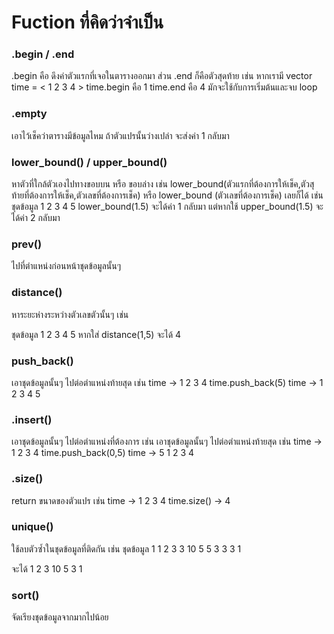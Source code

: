 # Fuction ที่คิดว่าจำเป็น
### .begin / .end
.begin คือ ดึงค่าตัวแรกที่เจอในตารางออกมา ส่วน .end ก็คือตัวสุดท้าย
เช่น หากเรามี vector<double> time = < 1 2 3 4 >
time.begin คือ 1
time.end คือ 4
มักจะใช้กับการเริ่มต้นและจบ loop
### .empty 
เอาไว้เช็คว่าตารางมีข้อมูลไหม ถ้าตัวแปรนั้นว่างเปล่า จะส่งค่า 1 กลับมา

### lower_bound() / upper_bound()
หาตัวที่ใกล้ตัวเองไปทางขอบบน หรือ ขอบล่าง เช่น
lower_bound(ตัวแรกที่ต้องการให้เช็ค,ตัวสุท้ายที่ต้องการให้เช็ค,ตัวเลขที่ต้องการเช็ค) หรือ lower_bound (ตัวเลขที่ต้องการเช็ค) เลยก็ได้ 
เช่น 
ชุดข้อมูล 1 2 3 4 5 
lower_bound(1.5) จะได้ค่า 1 กลับมา แต่หากใช้
upper_bound(1.5) จะได้ค่า 2 กลับมา
### prev()

ไปที่ตำแหน่งก่อนหน้าชุดข้อมูลนั้นๆ 

### distance()
หาระยะห่างระหว่างตัวเลขตัวนั้นๆ เช่น 

ชุดข้อมูล 1 2 3 4 5 
หากใส่ distance(1,5) จะได้ 4

### push_back()
เอาชุดข้อมูลนั้นๆ ไปต่อตำแหน่งท้ายสุด เช่น 
time -> 1 2 3 4
time.push_back(5)
time -> 1 2 3 4 5
### .insert()
เอาชุดข้อมูลนั้นๆ ไปต่อตำแหน่งที่ต้องการ เช่น 
เอาชุดข้อมูลนั้นๆ ไปต่อตำแหน่งท้ายสุด เช่น 
time -> 1 2 3 4
time.push_back(0,5)
time -> 5 1 2 3 4 
### .size()

return ขนาดของตัวแปร เช่น 
time -> 1 2 3 4
time.size() -> 4
### unique()
ใช้ลบตัวซ้ำในชุดข้อมูลที่ติดกัน เช่น 
ชุดข้อมูล 1 1 2 3 3 10 5 5 3 3 3 1

จะได้ 1 2 3 10 5 3 1
### sort()
จัดเรียงชุดข้อมูลจากมากไปน้อย

